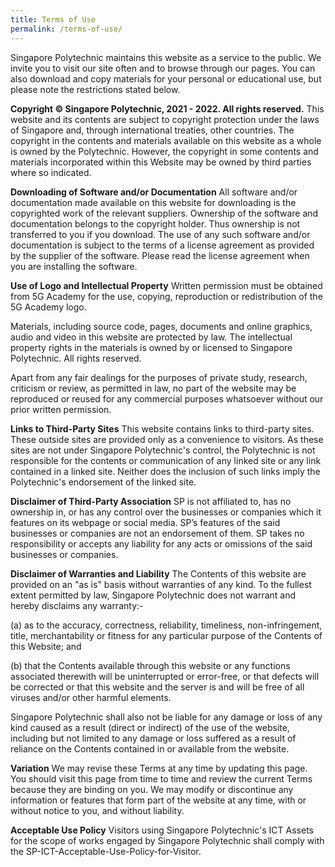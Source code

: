 ```yaml
---
title: Terms of Use
permalink: /terms-of-use/
---
```

Singapore Polytechnic maintains this website as a service to the public. We invite you to visit our site often and to browse through our pages. You can also download and copy materials for your personal or educational use, but please note the restrictions stated below.

**Copyright © Singapore Polytechnic, 2021 - 2022. All rights reserved.**
This website and its contents are subject to copyright protection under the laws of Singapore and, through international treaties, other countries. The copyright in the contents and materials available on this website as a whole is owned by the Polytechnic. However, the copyright in some contents and materials incorporated within this Website may be owned by third parties where so indicated.

**Downloading of Software and/or Documentation**
All software and/or documentation made available on this website for downloading is the copyrighted work of the relevant suppliers. Ownership of the software and documentation belongs to the copyright holder. Thus ownership is not transferred to you if you download. The use of any such software and/or documentation is subject to the terms of a license agreement as provided by the supplier of the software. Please read the license agreement when you are installing the software.

**Use of Logo and Intellectual Property**
Written permission must be obtained from 5G Academy for the use, copying, reproduction or redistribution of the 5G Academy logo.

Materials, including source code, pages, documents and online graphics, audio and video in this website are protected by law. The intellectual property rights in the materials is owned by or licensed to Singapore Polytechnic. All rights reserved.

Apart from any fair dealings for the purposes of private study, research, criticism or review, as permitted in law, no part of the website may be reproduced or reused for any commercial purposes whatsoever without our prior written permission.

**Links to Third-Party Sites**
This website contains links to third-party sites. These outside sites are provided only as a convenience to visitors. As these sites are not under Singapore Polytechnic's control, the Polytechnic is not responsible for the contents or communication of any linked site or any link contained in a linked site. Neither does the inclusion of such links imply the Polytechnic's endorsement of the linked site.

**Disclaimer of Third-Party Association**
SP is not affiliated to, has no ownership in, or has any control over the businesses or companies which it features on its webpage or social media. SP’s features of the said businesses or companies are not an endorsement of them. SP takes no responsibility or accepts any liability for any acts or omissions of the said businesses or companies.

**Disclaimer of Warranties and Liability**
The Contents of this website are provided on an "as is" basis without warranties of any kind. To the fullest extent permitted by law, Singapore Polytechnic does not warrant and hereby disclaims any warranty:-

(a) as to the accuracy, correctness, reliability, timeliness, non-infringement, title, merchantability or fitness for any particular purpose of the Contents of this Website; and

(b) that the Contents available through this website or any functions associated therewith will be uninterrupted or error-free, or that defects will be corrected or that this website and the server is and will be free of all viruses and/or other harmful elements.

Singapore Polytechnic shall also not be liable for any damage or loss of any kind caused as a result (direct or indirect) of the use of the website, including but not limited to any damage or loss suffered as a result of reliance on the Contents contained in or available from the website.

**Variation**
We may revise these Terms at any time by updating this page. You should visit this page from time to time and review the current Terms because they are binding on you. We may modify or discontinue any information or features that form part of the website at any time, with or without notice to you, and without liability.

**Acceptable Use Policy**
Visitors using Singapore Polytechnic's ICT Assets for the scope of works engaged by Singapore Polytechnic shall comply with the SP-ICT-Acceptable-Use-Policy-for-Visitor.